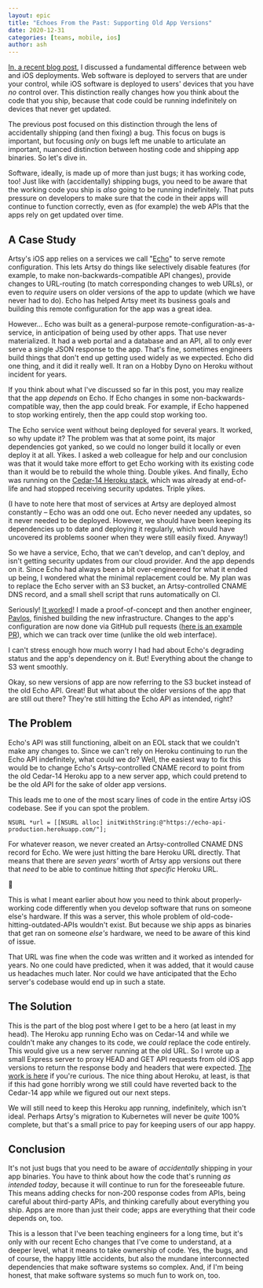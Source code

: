 ```yaml
---
layout: epic
title: "Echoes From the Past: Supporting Old App Versions"
date: 2020-12-31
categories: [teams, mobile, ios]
author: ash
---
```


[In, a recent blog post](https://artsy.github.io/blog/2020/03/02/ios-deploys-super-weird-totally-normal/), I discussed a fundamental difference between web and iOS deployments. Web software is deployed to servers that are under your control, while iOS software is deployed to users' devices that you have _no_ control over. This distinction really changes how you think about the code that you ship, because that code could be running indefinitely on devices that never get updated.

The previous post focused on this distinction through the lens of accidentally shipping (and then fixing) a bug. This focus on bugs is important, but focusing _only_ on bugs left me unable to articulate an important, nuanced distinction between hosting code and shipping app binaries. So let's dive in.

<!-- more -->

Software, ideally, is made up of more than just bugs; it has working code, too! Just like with (accidentally) shipping bugs, you need to be aware that the working code you ship is _also_ going to be running indefinitely. That puts pressure on developers to make sure that the code in their apps will continue to function correctly, even as (for example) the web APIs that the apps rely on get updated over time.

## A Case Study

Artsy's iOS app relies on a services we call "[Echo](https://github.com/artsy/echo)" to serve remote configuration. This lets Artsy do things like selectively disable features (for example, to make non-backwards-compatible API changes), provide changes to URL-routing (to match corresponding changes to web URLs), or even to _require_ users on older versions of the app to update (which we have never had to do). Echo has helped Artsy meet its business goals and building this remote configuration for the app was a great idea.

However... Echo was built as a general-purpose remote-configuration-as-a-service, in anticipation of being used by other apps. That use never materialized. It had a web portal and a database and an API, all to only ever serve a single JSON response to the app. That's fine, sometimes engineers build things that don't end up getting used widely as we expected. Echo did one thing, and it did it really well. It ran on a Hobby Dyno on Heroku without incident for years.

If you think about what I've discussed so far in this post, you may realize that the app _depends_ on Echo. If Echo changes in some non-backwards-compatible way, then the app could break. For example, if Echo happened to stop working entirely, then the app could stop working too.

The Echo service went without being deployed for several years. It worked, so why update it? The problem was that at some point, its major dependencies got yanked, so we could no longer build it locally or even deploy it at all. Yikes. I asked a web colleague for help and our conclusion was that it would take more effort to get Echo working with its existing code than it would be to rebuild the whole thing. Double yikes. And finally, Echo was running on the [Cedar-14 Heroku stack](https://devcenter.heroku.com/articles/cedar-14-stack), which was already at end-of-life and had stopped receiving security updates. Triple yikes.

(I have to note here that most of services at Artsy are deployed almost constantly – Echo was an odd one out. Echo never needed any updates, so it never needed to be deployed. However, we should have been keeping its dependencies up to date and deploying it regularly, which would have uncovered its problems sooner when they were still easily fixed. Anyway!)

So we have a service, Echo, that we can't develop, and can't deploy, and isn't getting security updates from our cloud provider. And the app depends on it. Since Echo had always been a bit over-engineered for what it ended up being, I wondered what the minimal replacement could be. My plan was to replace the Echo server with an S3 bucket, an Artsy-controlled CNAME DNS record, and a small shell script that runs automatically on CI.

Seriously! [It worked](https://github.com/artsy/echo/pull/39)! I made a proof-of-concept and then another engineer, [Pavlos](https://github.com/pvinis), finished building the new infrastructure. Changes to the app's configuration are now done via GitHub pull requests ([here is an example PR](https://github.com/artsy/echo/pull/63)), which we can track over time (unlike the old web interface). 

I can't stress enough how much worry I had had about Echo's degrading status and the app's dependency on it. But! Everything about the change to S3 went smoothly.

Okay, so new versions of app are now referring to the S3 bucket instead of the old Echo API. Great! But what about the older versions of the app that are still out there? They're still hitting the Echo API as intended, right?

## The Problem

Echo's API was still functioning, albeit on an EOL stack that we couldn't make any changes to. Since we can't rely on Heroku continuing to run the Echo API indefinitely, what could we do? Well, the easiest way to fix this would be to change Echo's Artsy-controlled CNAME record to point from the old Cedar-14 Heroku app to a new server app, which could pretend to be the old API for the sake of older app versions.

This leads me to one of the most scary lines of code in the entire Artsy iOS codebase. See if you can spot the problem.

```objc
NSURL *url = [[NSURL alloc] initWithString:@"https://echo-api-production.herokuapp.com/"];
```

For whatever reason, we never created an Artsy-controlled CNAME DNS record for Echo. We were just hitting the bare Heroku URL directly. That means that there are _seven years'_ worth of Artsy app versions out there that _need_ to be able to continue hitting _that specific_ Heroku URL.

😬

This is what I meant earlier about how you need to think about properly-working code differently when you develop software that runs on someone else's hardware. If this was a server, this whole problem of old-code-hitting-outdated-APIs wouldn't exist. But because we ship apps as binaries that get ran on someone _else's_ hardware, we need to be aware of this kind of issue.

That URL was fine when the code was written and it worked as intended for years. No one could have predicted, when it was added, that it would cause us headaches much later. Nor could we have anticipated that the Echo server's codebase would end up in such a state.

## The Solution

This is the part of the blog post where I get to be a hero (at least in my head). The Heroku app running Echo was on Cedar-14 and while we couldn't make any changes to its code, we _could_ replace the code entirely. This would give us a new server running at the old URL. So I wrote up a small Express server to proxy HEAD and GET API requests from old iOS app versions to return the response body and headers that were expected. [The work is here](https://github.com/artsy/echo/pull/59#) if you're curious. The nice thing about Heroku, at least, is that if this had gone horribly wrong we still could have reverted back to the Cedar-14 app while we figured out our next steps.

We will still need to keep this Heroku app running, indefinitely, which isn't ideal. Perhaps Artsy's migration to Kubernetes will never be _quite_ 100% complete, but that's a small price to pay for keeping users of our app happy.

## Conclusion

It's not just bugs that you need to be aware of _accidentally_ shipping in your app binaries. You have to think about how the code that's running _as intended today_, because it will continue to run for the foreseeable future. This means adding checks for non-200 response codes from APIs, being careful about third-party APIs, and thinking carefully about everything you ship. Apps are more than just their code; apps are everything that their code depends on, too.

This is a lesson that I've been teaching engineers for a long time, but it's only with our recent Echo changes that I've come to understand, at a deeper level, what it means to take ownership of code. Yes, the bugs, and of course, the happy little accidents, but also the mundane interconnected dependencies that make software systems so complex. And, if I'm being honest, that make software systems so much fun to work on, too.
